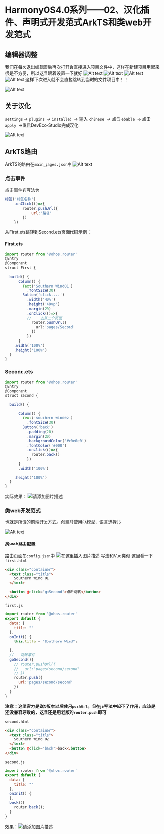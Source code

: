# HarmonyOS4.0系列——02、汉化插件、声明式开发范式ArkTS和类web开发范式
## 编辑器调整
我们在每次退出编辑器后再次打开会直接进入项目文件中，这样在新建项目用起来很是不方便，所以这里跟着设置一下就好
![Alt text](assets/HarmonyOS4.0%E7%B3%BB%E5%88%97%E2%80%94%E2%80%9402%E3%80%81%E6%B1%89%E5%8C%96%E6%8F%92%E4%BB%B6%E3%80%81%E5%A3%B0%E6%98%8E%E5%BC%8F%E5%BC%80%E5%8F%91%E8%8C%83%E5%BC%8FArkTS%E5%92%8C%E7%B1%BBweb%E5%BC%80%E5%8F%91%E8%8C%83%E5%BC%8F/image.png)
![Alt text](assets/HarmonyOS4.0%E7%B3%BB%E5%88%97%E2%80%94%E2%80%9402%E3%80%81%E6%B1%89%E5%8C%96%E6%8F%92%E4%BB%B6%E3%80%81%E5%A3%B0%E6%98%8E%E5%BC%8F%E5%BC%80%E5%8F%91%E8%8C%83%E5%BC%8FArkTS%E5%92%8C%E7%B1%BBweb%E5%BC%80%E5%8F%91%E8%8C%83%E5%BC%8F/image-4.png)
![Alt text](assets/HarmonyOS4.0%E7%B3%BB%E5%88%97%E2%80%94%E2%80%9402%E3%80%81%E6%B1%89%E5%8C%96%E6%8F%92%E4%BB%B6%E3%80%81%E5%A3%B0%E6%98%8E%E5%BC%8F%E5%BC%80%E5%8F%91%E8%8C%83%E5%BC%8FArkTS%E5%92%8C%E7%B1%BBweb%E5%BC%80%E5%8F%91%E8%8C%83%E5%BC%8F/image-1.png)
![Alt text](assets/HarmonyOS4.0%E7%B3%BB%E5%88%97%E2%80%94%E2%80%9402%E3%80%81%E6%B1%89%E5%8C%96%E6%8F%92%E4%BB%B6%E3%80%81%E5%A3%B0%E6%98%8E%E5%BC%8F%E5%BC%80%E5%8F%91%E8%8C%83%E5%BC%8FArkTS%E5%92%8C%E7%B1%BBweb%E5%BC%80%E5%8F%91%E8%8C%83%E5%BC%8F/image-2.png)
这样下次进入就不会直接跳转到当时的文件项目中！！

![Alt text](assets/HarmonyOS4.0%E7%B3%BB%E5%88%97%E2%80%94%E2%80%9402%E3%80%81%E6%B1%89%E5%8C%96%E6%8F%92%E4%BB%B6%E3%80%81%E5%A3%B0%E6%98%8E%E5%BC%8F%E5%BC%80%E5%8F%91%E8%8C%83%E5%BC%8FArkTS%E5%92%8C%E7%B1%BBweb%E5%BC%80%E5%8F%91%E8%8C%83%E5%BC%8F/image-3.png)
## 关于汉化
`settings` → `plugins `→ `installed `→ 输入 `chinese `→ 点击 `ebable `→ 点击 `apply `→重启DevEco-Studio完成汉化

![Alt text](assets/HarmonyOS4.0%E7%B3%BB%E5%88%97%E2%80%94%E2%80%9402%E3%80%81%E6%B1%89%E5%8C%96%E6%8F%92%E4%BB%B6%E3%80%81%E5%A3%B0%E6%98%8E%E5%BC%8F%E5%BC%80%E5%8F%91%E8%8C%83%E5%BC%8FArkTS%E5%92%8C%E7%B1%BBweb%E5%BC%80%E5%8F%91%E8%8C%83%E5%BC%8F/image-5.png)
## ArkTS路由

ArkTS的路由在`main_pages.json`中
![Alt text](assets/HarmonyOS4.0%E7%B3%BB%E5%88%97%E2%80%94%E2%80%9402%E3%80%81%E6%B1%89%E5%8C%96%E6%8F%92%E4%BB%B6%E3%80%81%E5%A3%B0%E6%98%8E%E5%BC%8F%E5%BC%80%E5%8F%91%E8%8C%83%E5%BC%8FArkTS%E5%92%8C%E7%B1%BBweb%E5%BC%80%E5%8F%91%E8%8C%83%E5%BC%8F/image-6.png)
### 点击事件
点击事件的写法为
```js
标签('标签名称')
	.onClick(()=>{
		router.pushUrl({
			url:'路径'
		})
	})
```
从First.ets跳转到Second.ets页面代码示例：
#### First.ets
```ts
import router from '@ohos.router'
@Entry
@Component
struct First {

  build() {
      Column() {
        Text('Southern Wind01')
          .fontSize(30)
        Button('click....')
          .width('40%')
          .height('40vp')
          .margin(20)
          .onClick(()=>{
          //    去第二个页面
            router.pushUrl({
              url:'pages/Second'
            })
          })
      }
    .width('100%')
    .height('100%')
  }
}

```

### Second.ets
```js
import router from '@ohos.router'
@Entry
@Component
struct second {

  build() {

      Column() {
        Text('Southern Wind02')
          .fontSize(30)
        Button('back')
          .padding(20)
          .margin(20)
          .backgroundColor('#e0e0e0')
          .fontColor('#000')
          .onClick(()=>{
            router.back()
          })
      }
      .width('100%')

    .height('100%')
  }
}

```
实际效果：
![请添加图片描述](./assets/HarmonyOS4.0系列——02、汉化插件、声明式开发范式ArkTS和类web开发范式/900a9faff9254354a0c2b8962a9b9868.gif)

### 类web开发范式
也就是所谓的前端开发方式。创建时使用`FA`模型，语言选择`JS`

![Alt text](assets/HarmonyOS4.0%E7%B3%BB%E5%88%97%E2%80%94%E2%80%9402%E3%80%81%E6%B1%89%E5%8C%96%E6%8F%92%E4%BB%B6%E3%80%81%E5%A3%B0%E6%98%8E%E5%BC%8F%E5%BC%80%E5%8F%91%E8%8C%83%E5%BC%8FArkTS%E5%92%8C%E7%B1%BBweb%E5%BC%80%E5%8F%91%E8%8C%83%E5%BC%8F/image-7.png)
#### 类web路由配置
路由页面在`config.json`中
![在这里插入图片描述](./assets/HarmonyOS4.0系列——02、汉化插件、声明式开发范式ArkTS和类web开发范式/5d1779a3e27347b6ab0b8f399208617b.png)
写法和Vue类似
这里看一下
`first.html`
```html
<div class="container">
  <text class="title">
    Southern Wind 01
  </text>

  <button @click="goSecond">点击跳转</button>
</div>

```
`first.js`
```js
import router from '@ohos.router'
export default {
  data: {
    title: ""
  },
  onInit() {
    this.title = "Southern Wind";

  },
  //   跳转事件
  goSecond(){
    // router.pushUrl({
    //   url:'pages/second/second'
    // })
    router.push({
      url:'pages/second/second'
    })
  }
}

```
**注意：这里官方是说9版本以后使用`pushUrl`，但在js写法中起不了作用，应该是还没兼容导致的，这里还是用老版的`router.push`即可**

`second.html`
```html
<div class="container">
  <text class="title">
    Southern Wind 02
  </text>
  <button @click="back">back</button>
</div>

```
`second.js`
```js
import router from '@ohos.router'
export default {
  data: {
    title: ""
  },
  onInit() {
  },
  back(){
    router.back();
  }
}

```
效果：![请添加图片描述](./assets/HarmonyOS4.0系列——02、汉化插件、声明式开发范式ArkTS和类web开发范式/fb6fb67c648c421aafbbaa2bc0340e6b.gif)
